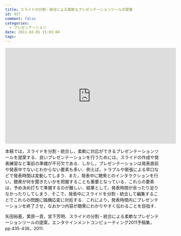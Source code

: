 ```yaml
---
title: スライドの分割・統合による柔軟なプレゼンテーションツールの提案
id: 917
comment: false
categories:
  - プレゼンテーション
date: 2011-03-01 15:03:04
tags:
---
```



<iframe width="560" height="315" src="https://www.youtube.com/embed/sR3PHpWsxQg" frameborder="0" allowfullscreen></iframe>


本稿では，スライドを分割・統合し，柔軟に対応ができるプレゼンテーションツールを提案する．良いプレゼンテーションを行うためには，スライドの作成や発表練習など事前の準備が不可欠である．しかし，プレゼンテーションは発表直前や発表中でないとわからない要素も多い．例えば，トラブルや緊張による早口などで発表時間は変動してしまう．また，発表中に聴衆とのインタラクションを行い，聴衆が何を聞きたいかを把握することも重要となっている．これらの要素は，予め決め打ちで準備するのが難しい．結果として，発表時間が余ったり足りなかったりしてしまう．そこで，発表中にスライドを分割・統合して編集することでこれらの問題に臨機応変に対処する．これにより，発表時間内にプレゼンテーションを終了させ，なおかつ内容が聴衆にわかりやすく伝わることを目指す．

矢田裕基，栗原一貴，宮下芳明．スライドの分割・統合による柔軟なプレゼンテーションツールの提案，エンタテインメントコンピューティング2011予稿集，pp.435-438，2011\.
